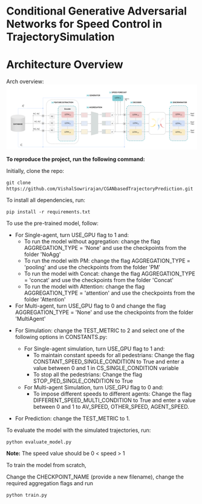 # **Conditional Generative Adversarial Networks for Speed Control in TrajectorySimulation**

# Architecture Overview
Arch overview:
![Architecture](./figures/arch.png)

**To reproduce the project, run the following command:**

Initially, clone the repo:
````
git clone https://github.com/VishalSowrirajan/CGANbasedTrajectoryPrediction.git
````

To install all dependencies, run:
````
pip install -r requirements.txt
````

To use the pre-trained model, follow:
- For Single-agent, turn USE_GPU flag to 1 and: 
    - To run the model without aggregation: change the flag AGGREGATION_TYPE = 'None' and use the checkpoints from the folder 'NoAgg'
    - To run the model with PM: change the flag AGGREGATION_TYPE = 'pooling' and use the checkpoints from the folder 'PM'
    - To run the model with Concat: change the flag AGGREGATION_TYPE = 'concat' and use the checkpoints from the folder 'Concat'
    - To run the model with Attention: change the flag AGGREGATION_TYPE = 'attention' and use the checkpoints from the folder 'Attention'
- For Multi-agent, turn USE_GPU flag to 0 and change the flag AGGREGATION_TYPE = 'None' and use the checkpoints from the folder 'MultiAgent'


* For Simulation: change the TEST_METRIC to 2 and select one of the following options in CONSTANTS.py:
    * For Single-agent simulation, turn USE_GPU flag to 1 and:
        * To maintain constant speeds for all pedestrians: Change the flag CONSTANT_SPEED_SINGLE_CONDITION to True and enter a value between 0 and 1 in CS_SINGLE_CONDITION variable
        * To stop all the pedestrians: Change the flag STOP_PED_SINGLE_CONDITION to True
    * For Multi-agent Simulation, turn USE_GPU flag to 0 and:
        * To impose different speeds to different agents: Change the flag DIFFERENT_SPEED_MULTI_CONDITION to True and enter a value between 0 and 1 to AV_SPEED, OTHER_SPEED, AGENT_SPEED. 

* For Prediction: change the TEST_METRIC to 1.

To evaluate the model with the simulated trajectories, run:
````
python evaluate_model.py
````

**Note:** The speed value should be 0 < speed > 1

To train the model from scratch, 

Change the CHECKPOINT_NAME (provide a new filename), change the required aggregation flags and run    
````
python train.py
````